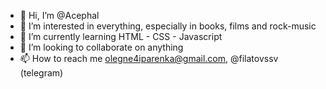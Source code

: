 - 👋 Hi, I’m @Acephal
- 👀 I’m interested in everything, especially in books, films and rock-music
- 🌱 I’m currently learning HTML - CSS - Javascript
- 💞️ I’m looking to collaborate on anything
- 📫 How to reach me olegne4iparenka@gmail.com, @filatovssv (telegram)

<!---
Acephal/Acephal is a ✨ special ✨ repository because its `README.md` (this file) appears on your GitHub profile.
You can click the Preview link to take a look at your changes.
--->
